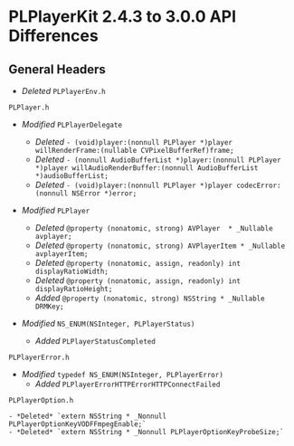 # PLPlayerKit 2.4.3 to 3.0.0 API Differences

## General Headers

- *Deleted* `PLPlayerEnv.h`

```
PLPlayer.h
```
- *Modified* `PLPlayerDelegate`
    - *Deleted* `- (void)player:(nonnull PLPlayer *)player willRenderFrame:(nullable CVPixelBufferRef)frame;`
    - *Deleted* `- (nonnull AudioBufferList *)player:(nonnull PLPlayer *)player willAudioRenderBuffer:(nonnull AudioBufferList *)audioBufferList;`
    - *Deleted* `- (void)player:(nonnull PLPlayer *)player codecError:(nonnull NSError *)error;`

    
- *Modified* `PLPlayer`
    - *Deleted* `@property (nonatomic, strong) AVPlayer  * _Nullable avplayer;`
    - *Deleted* `@property (nonatomic, strong) AVPlayerItem * _Nullable avplayerItem;`
    - *Deleted* `@property (nonatomic, assign, readonly) int displayRatioWidth;`
    - *Deleted* `@property (nonatomic, assign, readonly) int displayRatioHeight;`
    - *Added* `@property (nonatomic, strong) NSString * _Nullable DRMKey;`

- *Modified* `NS_ENUM(NSInteger, PLPlayerStatus)`
    - *Added* `PLPlayerStatusCompleted`

```
PLPlayerError.h
```
- *Modified* `typedef NS_ENUM(NSInteger, PLPlayerError)`
    - *Added* `PLPlayerErrorHTTPErrorHTTPConnectFailed`

```
PLPlayerOption.h
```  
    - *Deleted* `extern NSString * _Nonnull PLPlayerOptionKeyVODFFmpegEnable;`
    - *Deleted* `extern NSString * _Nonnull PLPlayerOptionKeyProbeSize;`
